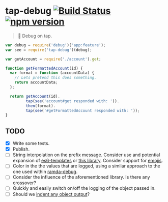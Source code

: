 # tap-debug [![Build Status](https://travis-ci.org/sebinsua/tap-debug.png)](https://travis-ci.org/sebinsua/tap-debug) [![npm version](https://badge.fury.io/js/tap-debug.svg)](https://www.npmjs.com/package/tap-debug)
> :beer: Debug on tap.

```javascript
var debug = require('debug')('app:feature');
var see = require('tap-debug')(debug);

var getAccount = require('./account').get;

function getFormattedAccount(id) {
  var format = function (accountData) {
    // Lets pretend this does something.
    return accountData;
  };

  return getAccount(id).
         tap(see('account#get responded with: ')).
         then(format).
         tap(see('#getFormattedAccount responded with: '));  
}

```

## TODO

- [x] Write some tests.
- [x] Publish.
- [ ] String interpolation on the prefix message. Consider use and potential expansion of [es6-templates](https://github.com/esnext/es6-templates) or [this library](https://github.com/medikoo/es6-template-strings). Consider support for [emojis](https://github.com/omnidan/node-emoji).
- [ ] Color in the the values that are logged, using a similar approach to the one used within [ramda-debug](https://github.com/sebinsua/ramda-debug).
- [ ] Consider the influence of the aforementioned library. Is there any crossover?
- [ ] Quickly and easily switch on/off the logging of the object passed in.
- [ ] Should we [indent any object output](https://github.com/sindresorhus/indent-string)?
